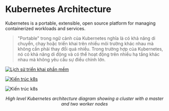 # Kubernetes Architecture

Kubernetes is a portable, extensible, open source platform for managing containerized workloads and services.

> "Portable" trong ngữ cảnh của Kubernetes nghĩa là có khả năng di chuyển, chạy hoặc triển khai trên nhiều môi trường khác nhau mà không cần phải thay đổi quá nhiều. Trong trường hợp của Kubernetes, nó có khả năng di động và có thể hoạt động trên nhiều hạ tầng khác nhau mà không yêu cầu sự điều chỉnh lớn.

[![Lịch sử triển khai phần mềm](https://d33wubrfki0l68.cloudfront.net/26a177ede4d7b032362289c6fccd448fc4a91174/eb693/images/docs/container_evolution.svg)](https://kubernetes.io/docs/concepts/overview/#:~:text=Storage%20orchestration%20Kubernetes%20allows%20you,public%20cloud%20providers%2C%20and%20more.)

[![Kiến trúc k8s](https://d33wubrfki0l68.cloudfront.net/2475489eaf20163ec0f54ddc1d92aa8d4c87c96b/e7c81/images/docs/components-of-kubernetes.svg)](https://kubernetes.io/docs/concepts/overview/components/)

![Kiến trúc k8s](https://www.aquasec.com/wp-content/uploads/2020/11/Kubernetes-101-Architecture-Diagram.jpg)
_<center>High level Kubernetes architecture diagram showing a cluster with a master and two worker nodes</center>_
